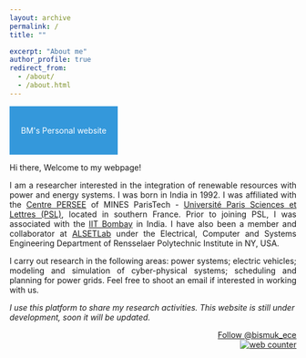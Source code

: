```yaml
---
layout: archive
permalink: /
title: ""

excerpt: "About me"
author_profile: true
redirect_from: 
  - /about/
  - /about.html
---
```


<!---
![Alt text](/images/Home.svg)
-->

<div style="display: inline-block; background-color: #3498db; color: #fff; padding: 20px; text-align: center;">
  <p> BM's Personal website </p>
</div>

Hi there, Welcome to my webpage!

<p align="justify">
I am a researcher interested in the integration of renewable resources with power and energy systems. I was born in India in 1992. I was affiliated with the <a href="http://www.persee.mines-paristech.fr/Accueil/Presentation/">Centre PERSEE</a> of MINES ParisTech - <a href="https://www.psl.eu/en">Université Paris Sciences et Lettres (PSL)</a>, located in southern France. Prior to joining PSL, I was associated with the <a href="http://iitb.ac.in/">IIT Bombay</a> in India. I have also been a member and collaborator at <a href="https://alsetlab.github.io">ALSETLab</a> under the Electrical, Computer and Systems Engineering Department of Rensselaer Polytechnic Institute in NY, USA.
</p>

<p align="justify">
I carry out research in the following areas: power systems; electric vehicles; modeling and simulation of cyber-physical systems; scheduling and planning for power grids. Feel free to shoot an email if interested in working with us.
</p>

*I use this platform to share my research activities. This website is still under development, soon it will be updated.*


<div style="text-align: right"> 
<a href="https://twitter.com/bismuk_ece?ref_src=twsrc%5Etfw" class="twitter-follow-button" data-show-count="false">Follow @bismuk_ece</a><script async src="https://platform.twitter.com/widgets.js" charset="utf-8"></script>
</div>

<!---
<div style="text-align: left"> 
<a class="twitter-timeline" data-width="507" data-height="210" data-theme="dark" href="https://twitter.com/bismuk_ece?ref_src=twsrc%5Etfw">Tweets by bismuk_ece</a> <script async src="https://platform.twitter.com/widgets.js" charset="utf-8"></script>
</div>
-->

<div style="text-align: right"> 
<!-- hitwebcounter Code START -->
<a href="https://www.hitwebcounter.com" target="_blank">
<img src="https://hitwebcounter.com/counter/counter.php?page=7952998&style=0038&nbdigits=5&type=page&initCount=0" title="Free Counter" Alt="web counter"   border="0" /></a>        
</div>
